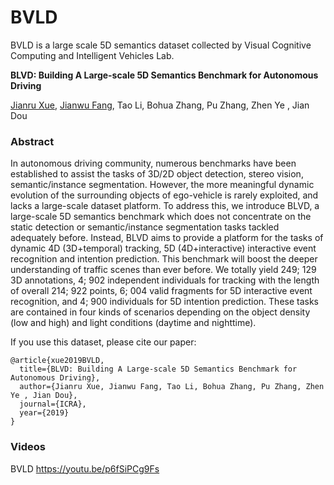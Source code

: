 # BVLD

BVLD is a large scale 5D semantics dataset collected by Visual Cognitive Computing and Intelligent Vehicles Lab.

**BLVD: Building A Large-scale 5D Semantics Benchmark for Autonomous Driving**

[Jianru Xue](http://gr.xjtu.edu.cn/web/jrxue), [Jianwu Fang](http://ec.chd.edu.cn/info/1141/2803.htm), Tao Li, Bohua Zhang, Pu Zhang, Zhen Ye , Jian Dou

### Abstract

In autonomous driving community, numerous benchmarks have been established to assist the tasks of 3D/2D object detection, stereo vision, semantic/instance segmentation. However, the more meaningful dynamic evolution of the surrounding objects of ego-vehicle is rarely exploited, and lacks a large-scale dataset platform. To address this, we introduce BLVD, a large-scale 5D semantics benchmark which does not concentrate on the static detection or semantic/instance segmentation tasks tackled adequately before. Instead, BLVD aims to provide a platform for the tasks of dynamic 4D (3D+temporal) tracking, 5D (4D+interactive) interactive event recognition and intention prediction. This benchmark will boost the deeper understanding of traffic scenes than ever before. We totally yield 249; 129 3D annotations, 4; 902 independent individuals for tracking with the length of overall 214; 922 points, 6; 004 valid fragments for 5D interactive event recognition, and 4; 900 individuals for 5D intention prediction. These tasks are contained in four kinds of scenarios depending on the object density (low and high) and light conditions (daytime and nighttime).

If you use this dataset, please cite our paper:
```
@article{xue2019BVLD, 
  title={BLVD: Building A Large-scale 5D Semantics Benchmark for Autonomous Driving}, 
  author={Jianru Xue, Jianwu Fang, Tao Li, Bohua Zhang, Pu Zhang, Zhen Ye , Jian Dou}, 
  journal={ICRA}, 
  year={2019}
}
```

### Videos

BVLD
https://youtu.be/p6fSiPCg9Fs

